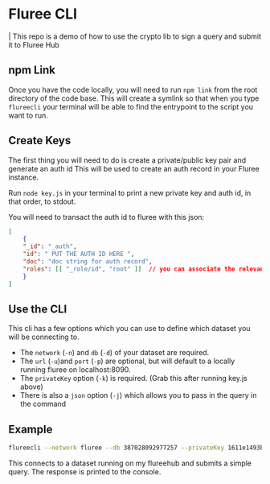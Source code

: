 # Fluree CLI

| This repo is a demo of how to use the crypto lib to sign a query and submit it to Fluree Hub

## npm Link

Once you have the code locally, you will need to run `npm link` from the root directory of the code base. This will create a symlink so that when you type `flureecli` your terminal will be able to find the entrypoint to the script you want to run.

## Create Keys

The first thing you will need to do is create a private/public key pair and generate an auth id
This will be used to create an auth record in your Fluree instance.

Run `node key.js` in your terminal to print a new private key and auth id, in that order, to stdout.

You will need to transact the auth id to fluree with this json:

```json
[
	{
    "_id": "_auth",
    "id": " PUT THE AUTH ID HERE ",
    "doc": "doc string for auth record",
    "roles": [[ "_role/id", "root" ]]  // you can associate the relevant role as needed
	}
]
```

## Use the CLI

This cli has a few options which you can use to define which dataset you will be connecting to.

- The `network` (`-n`) and `db` (`-d`) of your dataset are required.
- The `url` (`-u`)and `port` (`-p`) are optional, but will default to a locally running fluree on localhost:8090.
- The `privateKey` option (`-k`) is required. (Grab this after running key.js above)
- There is also a `json` option (`-j`) which allows you to pass in the query in the command

## Example

``` sh
flureecli --network fluree --db 387028092977257 --privateKey 1611e1493b550fd9995ca7a5f66e8b98f8d4b7217cea72deedef1e2895c66fd6 -j '{"select":["*"], "from":"taxonomy","opts":{"compact":true}}' -u https://api.dev.flur.ee
```

This connects to a dataset running on my flureehub and submits a simple query.
The response is printed to the console.
